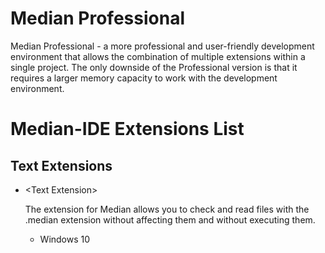 # Median Professional
Median Professional - a more professional and user-friendly development environment that allows the combination of multiple extensions within a single project. The only downside of the Professional version is that it requires a larger memory capacity to work with the development environment.

# Median-IDE Extensions List
## Text Extensions
* \<Text Extension\>
  
  The extension for Median allows you to check and read files with the .median extension without affecting them and without executing them.

  * Windows 10
